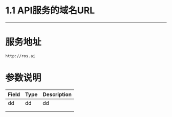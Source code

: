 # 1.1 API服务的域名URL

---

# 服务地址

```
http://ros.ai
```

# 参数说明

| Field | Type | Description |
| --- | --- | --- |
| dd | dd | dd |
|  |  |  |
|  |  |  |

